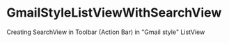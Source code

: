# GmailStyleListViewWithSearchView
Creating SearchView in Toolbar (Action Bar) in "Gmail style" ListView
